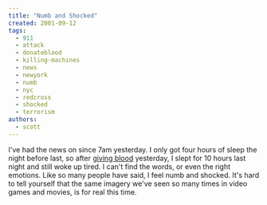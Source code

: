 ```yaml
---
title: "Numb and Shocked"
created: 2001-09-12
tags: 
  - 911
  - attack
  - donateblood
  - killing-machines
  - news
  - newyork
  - numb
  - nyc
  - redcross
  - shocked
  - terrorism
authors: 
  - scott
---
```


I've had the news on since 7am yesterday. I only got four hours of sleep the night before last, so after [giving blood](http://www.redcross.org/) yesterday, I slept for 10 hours last night and still woke up tired. I can't find the words, or even the right emotions. Like so many people have said, I feel numb and shocked. It's hard to tell yourself that the same imagery we've seen so many times in video games and movies, is for real this time.
